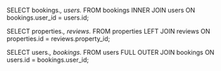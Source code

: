 SELECT 
    bookings.*,
    users.*
FROM 
    bookings
INNER JOIN 
    users ON bookings.user_id = users.id;

SELECT 
    properties.*,
    reviews.*
FROM 
    properties
LEFT JOIN 
    reviews ON properties.id = reviews.property_id;

SELECT 
    users.*,
    bookings.*
FROM 
    users
FULL OUTER JOIN 
    bookings ON users.id = bookings.user_id;

